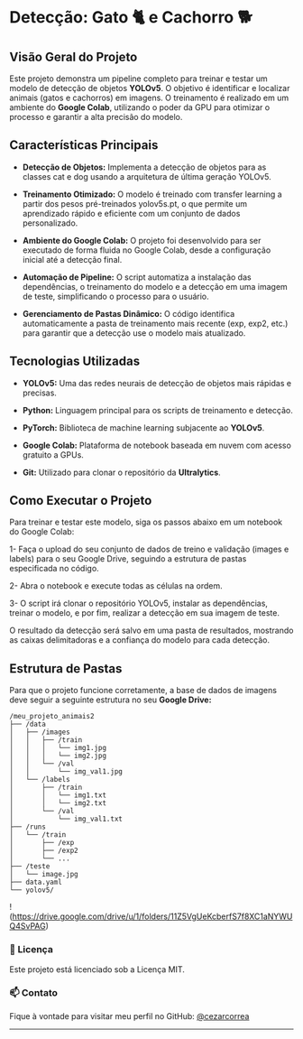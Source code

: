 # Detecção: Gato 🐈 e Cachorro 🐕


## Visão Geral do Projeto

Este projeto demonstra um pipeline completo para treinar e testar um modelo de detecção de objetos **YOLOv5**. O objetivo é identificar e localizar animais (gatos e cachorros) em imagens. O treinamento é realizado em um ambiente do **Google Colab**, utilizando o poder da GPU para otimizar o processo e garantir a alta precisão do modelo.

## Características Principais

- **Detecção de Objetos:** Implementa a detecção de objetos para as classes cat e dog usando a arquitetura de última geração YOLOv5.

- **Treinamento Otimizado:** O modelo é treinado com transfer learning a partir dos pesos pré-treinados yolov5s.pt, o que permite um aprendizado rápido e eficiente com um conjunto de dados personalizado.

- **Ambiente do Google Colab:** O projeto foi desenvolvido para ser executado de forma fluida no Google Colab, desde a configuração inicial até a detecção final.

- **Automação de Pipeline:** O script automatiza a instalação das dependências, o treinamento do modelo e a detecção em uma imagem de teste, simplificando o processo para o usuário.

- **Gerenciamento de Pastas Dinâmico:** O código identifica automaticamente a pasta de treinamento mais recente (exp, exp2, etc.) para garantir que a detecção use o modelo mais atualizado.

## Tecnologias Utilizadas

- **YOLOv5:** Uma das redes neurais de detecção de objetos mais rápidas e precisas.

- **Python:** Linguagem principal para os scripts de treinamento e detecção.

- **PyTorch:** Biblioteca de machine learning subjacente ao **YOLOv5**.

- **Google Colab:** Plataforma de notebook baseada em nuvem com acesso gratuito a GPUs.

- **Git:** Utilizado para clonar o repositório da **Ultralytics**.

## Como Executar o Projeto

Para treinar e testar este modelo, siga os passos abaixo em um notebook do Google Colab:

1- Faça o upload do seu conjunto de dados de treino e validação (images e labels) para o seu Google Drive, seguindo a estrutura de pastas especificada no código.

2- Abra o notebook e execute todas as células na ordem.

3- O script irá clonar o repositório YOLOv5, instalar as dependências, treinar o modelo, e por fim, realizar a detecção em sua imagem de teste.

O resultado da detecção será salvo em uma pasta de resultados, mostrando as caixas delimitadoras e a confiança do modelo para cada detecção.

## Estrutura de Pastas

Para que o projeto funcione corretamente, a base de dados de imagens deve seguir a seguinte estrutura no seu **Google Drive:**

```
/meu_projeto_animais2
├── /data
│   ├── /images
│   │   ├── /train
│   │   │   └── img1.jpg
│   │   │   └── img2.jpg
│   │   └── /val
│   │       └── img_val1.jpg
│   └── /labels
│       ├── /train
│       │   └── img1.txt
│       │   └── img2.txt
│       └── /val
│           └── img_val1.txt
├── /runs
│   └── /train
│       ├── /exp
│       ├── /exp2
│       └── ...
├── /teste
│   └── image.jpg
├── data.yaml
└── yolov5/
```

!(https://drive.google.com/drive/u/1/folders/11Z5VgUeKcberfS7f8XC1aNYWUQ4SvPAG)

### 📜 Licença
Este projeto está licenciado sob a Licença MIT.

### 📫 Contato

Fique à vontade para visitar meu perfil no GitHub: [@cezarcorrea](https://github.com/cezarcorrea)

---
